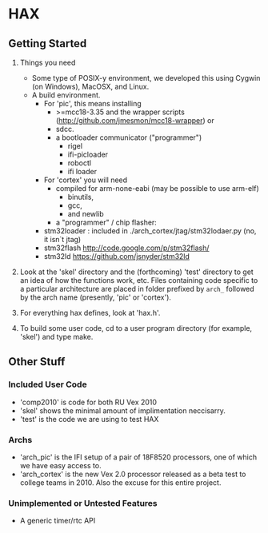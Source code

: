 # HAX #

## Getting Started ##

1. Things you need
    * Some type of POSIX-y environment, we developed this using 
      Cygwin (on Windows), MacOSX, and Linux.
    * A build environment. 
        * For 'pic', this means installing
          - \>=mcc18-3.35 and the wrapper scripts
	    (http://github.com/jmesmon/mcc18-wrapper) or
          - sdcc.
          - a bootloader communicator ("programmer")
            + rigel
            + ifi-picloader
            + roboctl
            + ifi loader
        * For 'cortex' you will need 
          - compiled for arm-none-eabi (may be possible to use arm-elf)
            + binutils, 
            + gcc,
            + and newlib
          - a "programmer" / chip flasher:
	    + stm32loader : included in ./arch_cortex/jtag/stm32lodaer.py 
		     (no, it isn`t jtag)
	    + stm32flash http://code.google.com/p/stm32flash/
	    + stm32ld https://github.com/jsnyder/stm32ld

2. Look at the 'skel' directory and the (forthcoming) 'test' directory
   to get an idea of how the functions work, etc. Files containing code
   specific to a particular architecture are placed in folder prefixed by 
   `arch_` followed by the arch name (presently, 'pic' or 'cortex').

3. For everything hax defines, look at 'hax.h'.

4. To build some user code, cd to a user program directory (for example,
  'skel') and type make.

## Other Stuff ##

### Included User Code ###
* 'comp2010' is code for both RU Vex 2010 
* 'skel' shows the minimal amount of implimentation neccisarry.
* 'test' is the code we are using to test HAX

### Archs ###
* 'arch_pic' is the IFI setup of a pair of 18F8520 processors, one of which we
	have easy access to.
* 'arch_cortex' is the new Vex 2.0 processor released as a beta test to college
	teams in 2010. Also the excuse for this entire project.

### Unimplemented or Untested Features ###
* A generic timer/rtc API
